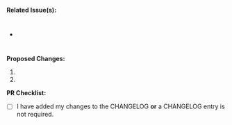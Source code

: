 **Related Issue(s):**

- #

**Proposed Changes:**

1.
2.

**PR Checklist:**

- [ ] I have added my changes to the CHANGELOG **or** a CHANGELOG entry is not required.
